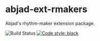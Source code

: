 abjad-ext-rmakers
=================

Abjad's rhythm-maker extension package.

![Build Status](
    https://github.com/Abjad/abjad-ext-rmakers/actions/workflows/main.yml/badge.svg)
[![Code style: black](
    https://img.shields.io/badge/code%20style-black-000000.svg)](
    https://github.com/ambv/black)
